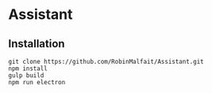 # Assistant

## Installation

```
git clone https://github.com/RobinMalfait/Assistant.git
npm install
gulp build
npm run electron
```